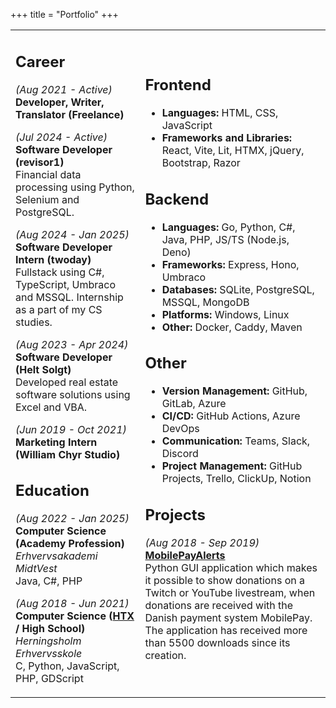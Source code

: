 +++
title = "Portfolio"
+++

<style>
  {{ embed(path="@/portfolio/style.css") }}
</style>

<table id="portfolio"><tr><td>

## Career
_(Aug 2021 - <span class="smol green block">Active</span>)_  
**Developer, Writer, Translator (Freelance)**  

_(Jul 2024 - <span class="smol green block">Active</span>)_  
**Software Developer (revisor1)**  
Financial data processing using Python, Selenium and PostgreSQL.

_(Aug 2024 - Jan 2025)_  
**Software Developer Intern (twoday)**  
Fullstack using C#, TypeScript, Umbraco and MSSQL.
Internship as a part of my CS studies.

_(Aug 2023 - Apr 2024)_  
**Software Developer (Helt Solgt)**  
Developed real estate software solutions using Excel and VBA.

_(Jun 2019 - Oct 2021)_  
**Marketing Intern (William Chyr Studio)**

## Education
_(Aug 2022 - Jan 2025)_  
**Computer Science (Academy Profession)**  
_Erhvervsakademi MidtVest_  
Java, C#, PHP

_(Aug 2018 - Jun 2021)_  
**Computer Science ([HTX](https://eng.uvm.dk/upper-secondary-education/national-upper-secondary-education-programmes/the-higher-technical-examination-programme--htx-) / High School)**  
_Herningsholm Erhvervsskole_  
C, Python, JavaScript, PHP, GDScript


</td>
<td>

## Frontend  
- **Languages:** HTML, CSS, JavaScript  
- **Frameworks and Libraries:** React, Vite, Lit, HTMX, jQuery, Bootstrap, Razor  

## Backend
- **Languages:** Go, Python, C#, Java, PHP, JS/TS (Node.js, Deno)  
- **Frameworks:** Express, Hono, Umbraco  
- **Databases:** SQLite, PostgreSQL, MSSQL, MongoDB  
- **Platforms:** Windows, Linux  
- **Other:** Docker, Caddy, Maven  

## Other
- **Version Management:** GitHub, GitLab, Azure  
- **CI/CD:** GitHub Actions, Azure DevOps  
- **Communication:** Teams, Slack, Discord  
- **Project Management:** GitHub Projects, Trello, ClickUp, Notion  

## Projects
_(Aug 2018 - Sep 2019)_  
**[MobilePayAlerts](https://www.youtube.com/watch?v=mg-P0hnSPsg)**  
Python GUI application which makes it possible to show donations on a Twitch or YouTube livestream, when donations are received with the Danish payment system MobilePay.  
The application has received more than 5500 downloads since its creation.

</td></tr></table>
